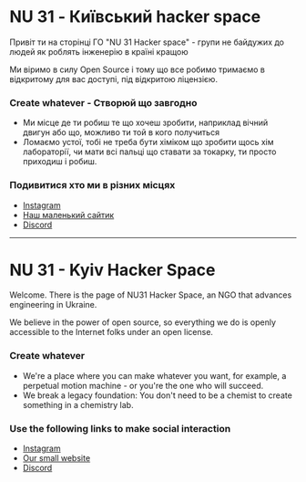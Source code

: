 # NU 31 - Київський hacker space

Привіт ти на сторінці ГО "NU 31 Hacker space" - групи не байдужих до людей як роблять інженерію в країні кращою

Ми віримо в силу Open Source і тому що все робимо тримаємо в відкритому для вас доступі, під відкритою ліцензією.

### Create whatever - Створюй що завгодно

- Ми місце де ти робиш те що хочеш зробити, наприклад вічний двигун або що, можливо ти той в кого получиться
- Ломаємо устої, тобі не треба бути хіміком що зробити щось хім лабораторії, чи мати всі пальці що ставати за токарку, ти просто приходиш і робиш.

### Подивитися хто ми в різних місцях

- [Instagram](https://www.instagram.com/nu31hackerspace/)
- [Наш маленький сайтик](https://nu31.space/)
- [Discord](https://discord.gg/kgTHaaHWyD)

---

# NU 31 - Kyiv Hacker Space

Welcome. There is the page of NU31 Hacker Space, an NGO that advances engineering in Ukraine.  

We believe in the power of open source, so everything we do is openly accessible to the Internet folks under an open license.

### Create whatever

* We're a place where you can make whatever you want, for example, a perpetual motion machine - or you're the one who will succeed.
* We break a legacy foundation: You don't need to be a chemist to create something in a chemistry lab. 

### Use the following links to make social interaction

* [Instagram](https://www.instagram.com/nu31hackerspace/)
* [Our small website](https://nu31.space/)
* [Discord](https://discord.gg/kgTHaaHWyD)

